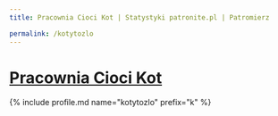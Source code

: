 ```yaml
---
title: Pracownia Cioci Kot | Statystyki patronite.pl | Patromierz

permalink: /kotytozlo
---
```


# [Pracownia Cioci Kot](https://patronite.pl/kotytozlo)

{% include profile.md name="kotytozlo" prefix="k" %}
